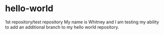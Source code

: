 # hello-world
1st repository/test repository
My name is Whitney and I am testing my ability to add an additional branch to my hello world repository.
